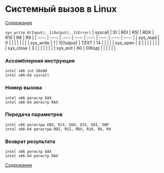 # Системный вызов в Linux
[Содержание](../README.md)

` sys_write 0(Input), 1(Output), 2(Error) `
| syscall | ID | RDI | RSI | RDX | R10 | R8 | R9 |
| :---: | :---: | :---: | :---: | :---: | :---: | :---: | :---: |
| sys_read  | 0  |   |  |  |  |  |  |
| sys_write | 1  | 1(Output)  | TEXT  | 14 |  |  |  |
| sys_open  | 2  |   |  |  |  |  |  |
| sys_close | 3  |   |  |  |  |  |  |
| sys_exit  | 60 | 0(Код)  |  |  |  |  |  |
### Aссемблерная инструкция
```
intel x86 int $0x80
intel x86-64 syscall
```
### Номер вызова
```
intel x86 регистр EAX
intel x86-64 регистр RAX
```
### Передача параметров
```
intel x86 регистры EBX, ECX, EDX, ESI, EDI, EBP
intel x86-64 регистры RDI, RSI, RDX, R10, R8, R9
```
### Возврат результата
```
intel x86 регистр EAX
intel x86-64 регистр RAX
```
[Содержание](../README.md)
